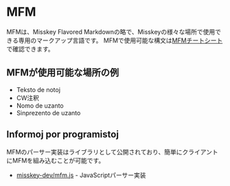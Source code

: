 # MFM
MFMは、Misskey Flavored Markdownの略で、Misskeyの様々な場所で使用できる専用のマークアップ言語です。 MFMで使用可能な構文は[MFMチートシート](/mfm-cheat-sheet)で確認できます。

## MFMが使用可能な場所の例
- Teksto de notoj
- CW注釈
- Nomo de uzanto
- Sinprezento de uzanto

## Informoj por programistoj
MFMのパーサー実装はライブラリとして公開されており、簡単にクライアントにMFMを組み込むことが可能です。
- [misskey-dev/mfm.js](https://github.com/misskey-dev/mfm.js) - JavaScriptパーサー実装
